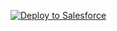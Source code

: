 [![Deploy to Salesforce](https://raw.githubusercontent.com/afawcett/githubsfdeploy/master/deploy.png)](https://githubsfdeploy.herokuapp.com)
